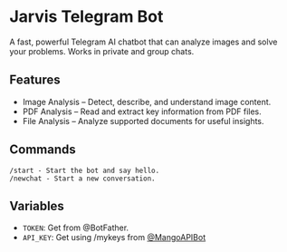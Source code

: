 # Jarvis Telegram Bot

A fast, powerful Telegram AI chatbot that can analyze images and solve your problems. Works in private and group chats.

## Features

* Image Analysis – Detect, describe, and understand image content.  
* PDF Analysis – Read and extract key information from PDF files.  
* File Analysis – Analyze supported documents for useful insights.  


## Commands

```
/start - Start the bot and say hello.
/newchat - Start a new conversation.
```

## Variables

* `TOKEN`: Get from @BotFather.
* `API_KEY`: Get using /mykeys from [@MangoAPIBot](https://t.me/MangoAPIBot)
